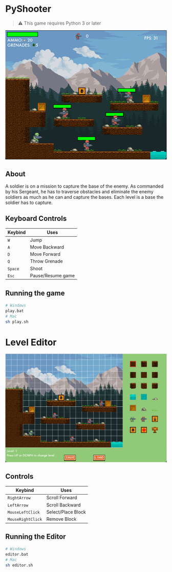 # PyShooter
> ⚠️ This game requires Python 3 or later

![Game](./data/image.png)
## About
A soldier is on a mission to capture the base of the enemy. As commanded by his Sergeant, he has to traverse obstacles and eliminate the enemy soldiers as much as he can and capture the bases. Each level is a base the soldier has to capture.

## Keyboard Controls
| Keybind 	    | Uses              	|
|---------	    |-------------------	|
| `W`       	| Jump              	|
| `A`       	| Move Backward     	|
| `D`       	| Move Forward      	|
| `Q`       	| Throw Grenade     	|
| `Space`   	| Shoot             	|
| `Esc`     	| Pause/Resume game 	|

## Running the game
```bash
# Windows
play.bat
# Mac
sh play.sh
```

# Level Editor
![Level Editor](./data/image2.png)

## Controls
| Keybind 	            | Uses              	|
|---------	            |-------------------	|
| `RightArrow`       	| Scroll Forward        |
| `LeftArrow`       	| Scroll Backward       |
| `MouseLeftClick`      | Select/Place Block    |
| `MouseRightClick`     | Remove Block          |

## Running the Editor
```bash
# Windows
editor.bat
# Mac
sh editor.sh
```
